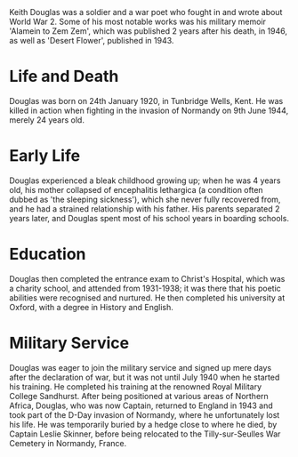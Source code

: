<param ve-config
    title="Keith Douglas, 1920-1944"
    author="Ayushi Dig"
    banner="https://upload.wikimedia.org/wikipedia/commons/8/83/Tilly-sur-Seulles_-_CWGC_8.JPG"
    layout="vtl">
<param ve-entity title="Keith Douglas" eid="Q6384276" aliases="Douglas">
<param ve-entity title="World War 2" eid="Q362">
<param ve-entity title="Alamein to Zem Zem" eid="Q17985457">
<param ve-entity title="1946" eid="Q18610">
<param ve-entity title="1943" eid="Q18623">
<param ve-entity title="1920" eid="Q2155">
<param ve-entity title="Tunbridge Wells" eid="Q665489">
<param ve-entity title="Kent" eid="Q23298">
<param ve-entity title="invasion of Normandy" eid="Q16471">
<param ve-entity title="1944" eid="Q5268">
<param ve-entity title="encephalitis lethargica" eid="Q3053951">
<param ve-entity title="Christ's Hospital" eid="Q677579">
<param ve-entity title="1931" eid="Q18782">
<param ve-entity title="1938" eid="Q18645">
<param ve-entity title="Oxford" eid="Q34433">
<param ve-entity title="1940" eid="Q18633">
<param ve-entity title="Royal Military College Sandhurst" eid="Q17020147">
<param ve-entity title="Northern Africa" eid="Q27381">
<param ve-entity title="Captain" eid="Q19100">
<param ve-entity title="D-Day" eid="Q16470">
<param ve-entity title="Tilly-sur-Seulles War Cemetery" eid="Q17624909">
<param ve-entity title="Normandy" eid="Q15878">
<param ve-entity title="France" eid="Q142">
Keith Douglas was a soldier and a war poet who fought in and wrote about World War 2. Some of his most notable works was his military memoir 'Alamein to Zem Zem', which was published 2 years after his death, in 1946, as well as 'Desert Flower', published in 1943.

# Life and Death
Douglas was born on 24th January 1920, in Tunbridge Wells, Kent. He was killed in action when fighting in the invasion of Normandy on 9th June 1944, merely 24 years old.

# Early Life
Douglas experienced a bleak childhood growing up; when he was 4 years old, his mother collapsed of encephalitis lethargica (a condition often dubbed as 'the sleeping sickness'), which she never fully recovered from, and he had a strained relationship with his father. His parents separated 2 years later, and Douglas spent most of his school years in boarding schools.

# Education
Douglas then completed the entrance exam to Christ's Hospital, which was a charity school, and attended from 1931-1938; it was there that his poetic abilities were recognised and nurtured. He then completed his university at Oxford, with a degree in History and English.

# Military Service
Douglas was eager to join the military service and signed up mere days after the declaration of war, but it was not until July 1940 when he started his training. He completed his training at the renowned Royal Military College Sandhurst. After being positioned at various areas of Northern Africa, Douglas, who was now Captain, returned to England in 1943 and took part of the D-Day invasion of Normandy, where he unfortunately lost his life. He was temporarily buried by a hedge close to where he died, by Captain Leslie Skinner, before being relocated to the Tilly-sur-Seulles War Cemetery in Normandy, France.